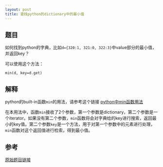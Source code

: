 ```yaml
---
layout: post
title: 查找python的dictionary中的最小值
---
```

    
## 题目    
如何找到python的字典，比如`d={320:1, 321:0, 322:3}`中value部分的最小值，并返回key？

可以使用这个方法：
```
min(d, key=d.get) 
```

## 解释
python的built-in函数`min`的用法，请参考这个链接 [python中min函数用法](https://www.programiz.com/python-programming/methods/built-in/min)

在本用法中，函数`min`接收了2个参数，第一个参数是dictionary，第二个参数是一个iterator。如果没有第二个参数，`min`函数将会对字典给的key进行搜索，返回最小的key值。第二个参数`key`是一个方法，用于对第一个参数中的元素进行处理，`min`函数对这个返回值进行检索，得到最小值。


## 参考
[原始题目链接](https://stackoverflow.com/questions/3282823/get-the-key-corresponding-to-the-minimum-value-within-a-dictionary)

